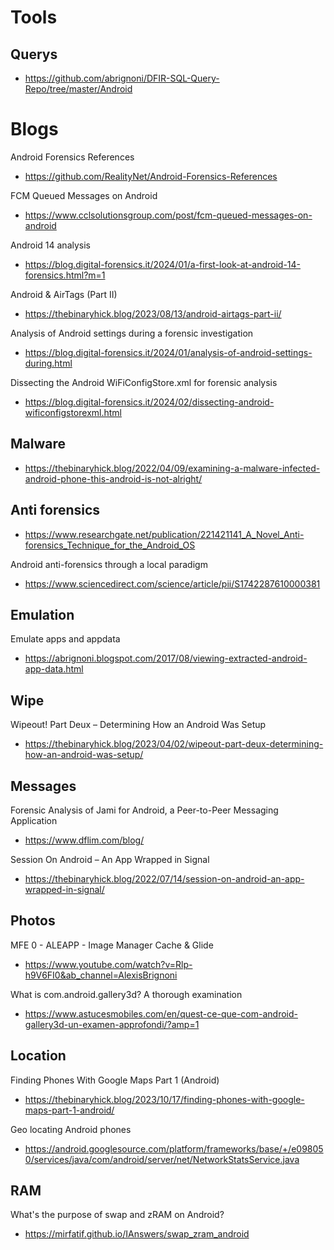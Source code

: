 # Tools

## Querys
- https://github.com/abrignoni/DFIR-SQL-Query-Repo/tree/master/Android

# Blogs

Android Forensics References
- https://github.com/RealityNet/Android-Forensics-References

FCM Queued Messages on Android
- https://www.cclsolutionsgroup.com/post/fcm-queued-messages-on-android

Android 14 analysis
- https://blog.digital-forensics.it/2024/01/a-first-look-at-android-14-forensics.html?m=1

Android & AirTags (Part II)
- https://thebinaryhick.blog/2023/08/13/android-airtags-part-ii/

Analysis of Android settings during a forensic investigation
- https://blog.digital-forensics.it/2024/01/analysis-of-android-settings-during.html

Dissecting the Android WiFiConfigStore.xml for forensic analysis
- https://blog.digital-forensics.it/2024/02/dissecting-android-wificonfigstorexml.html

## Malware
- https://thebinaryhick.blog/2022/04/09/examining-a-malware-infected-android-phone-this-android-is-not-alright/

## Anti forensics
- https://www.researchgate.net/publication/221421141_A_Novel_Anti-forensics_Technique_for_the_Android_OS

Android anti-forensics through a local paradigm
- https://www.sciencedirect.com/science/article/pii/S1742287610000381

## Emulation

Emulate apps and appdata
- https://abrignoni.blogspot.com/2017/08/viewing-extracted-android-app-data.html

## Wipe

Wipeout! Part Deux – Determining How an Android Was Setup
- https://thebinaryhick.blog/2023/04/02/wipeout-part-deux-determining-how-an-android-was-setup/

## Messages

Forensic Analysis of Jami for Android, a Peer-to-Peer Messaging Application
- https://www.dflim.com/blog/

Session On Android – An App Wrapped in Signal
- https://thebinaryhick.blog/2022/07/14/session-on-android-an-app-wrapped-in-signal/

## Photos

MFE 0 - ALEAPP - Image Manager Cache & Glide
- https://www.youtube.com/watch?v=Rlp-h9V6FI0&ab_channel=AlexisBrignoni

What is com.android.gallery3d? A thorough examination
- https://www.astucesmobiles.com/en/quest-ce-que-com-android-gallery3d-un-examen-approfondi/?amp=1

## Location

Finding Phones With Google Maps Part 1 (Android)
- https://thebinaryhick.blog/2023/10/17/finding-phones-with-google-maps-part-1-android/

Geo locating Android phones
- https://android.googlesource.com/platform/frameworks/base/+/e098050/services/java/com/android/server/net/NetworkStatsService.java

## RAM

What's the purpose of swap and zRAM on Android?
- https://mirfatif.github.io/IAnswers/swap_zram_android
